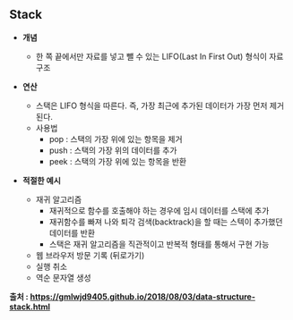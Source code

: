 ## Stack

- **개념**
	- 한 쪽 끝에서만 자료를 넣고 뺄 수 있는 LIFO(Last In First Out) 형식이 자료 구조

- **연산**
	- 스택은 LIFO 형식을 따른다. 즉, 가장 최근에 추가된 데이터가 가장 먼저 제거 된다.
	- 사용법
		- pop : 스택의 가장 위에 있는 항목을 제거
		- push : 스택의 가장 위의 데이터를 추가
		- peek : 스택의 가장 위에 있는 항목을 반환

- **적절한 예시**
	- 재귀 알고리즘
		- 재귀적으로 함수를 호출해야 하는 경우에 임시 데이터를 스택에 추가
		- 재귀함수를 빠져 나와 퇴각 검색(backtrack)을 할 때는 스텍이 추가했던 데이터를 반환
		- 스택은 재귀 알고리즘을 직관적이고 반복적 형태를 통해서 구현 가능
	- 웹 브라우저 방문 기록 (뒤로가기)
	- 실행 취소
	- 역순 문자열 생성

**출처 :  https://gmlwjd9405.github.io/2018/08/03/data-structure-stack.html**